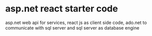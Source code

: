 # asp.net react starter code
 asp.net web api for services, react js as client side code, ado.net to communicate with sql server and sql server as database engine
